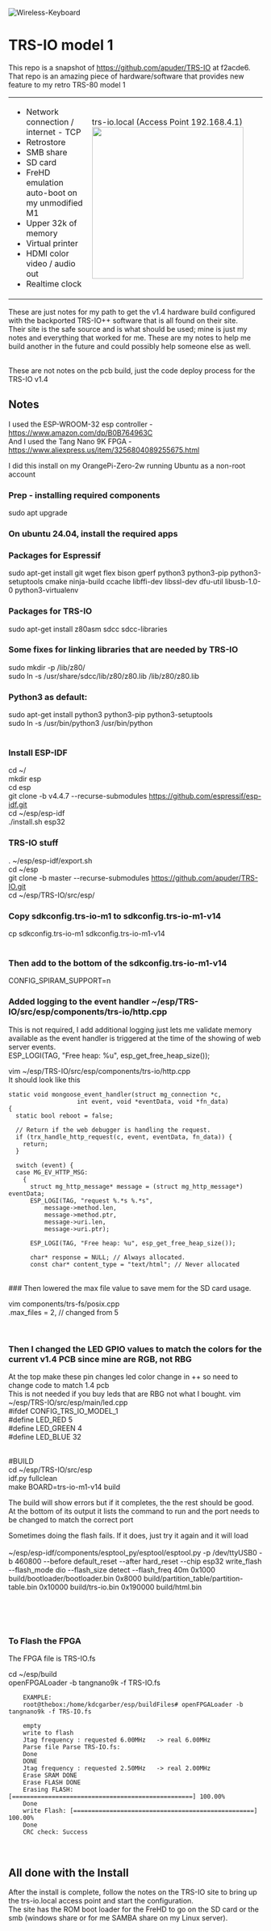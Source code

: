 ![Wireless-Keyboard](/images/trs-80MotherboardKeyBoard3.jpg?raw=true "Header")

# TRS-IO model 1

This repo is a snapshot of https://github.com/apuder/TRS-IO at f2acde6.<br>
That repo is an amazing piece of hardware/software that provides new feature to my retro TRS-80 model 1<br>

<table>
  <tr>
    <td>
      <ul>
        <li>Network connection / internet - TCP</li>
        <li>Retrostore</li>
        <li>SMB share</li>
        <li>SD card</li>
        <li>FreHD emulation auto-boot on my unmodified M1</li>
        <li>Upper 32k of memory</li>
        <li>Virtual printer</li>
        <li>HDMI color video / audio out</li>
        <li>Realtime clock</li>
      </ul>
    </td>
    <td>
      trs-io.local (Access Point 192.168.4.1)
      <img src="https://github.com/kdcgarber/TRS-IO-for-the-Model-1/blob/main/images/WebPage.gif" width="300" height="300">
    </td>
  </tr>
</table>



These are just notes for my path to get the v1.4 hardware build configured with the backported TRS-IO++ software that is all found on their site.<br>
Their site is the safe source and is what should be used; mine is just my notes and everything that worked for me.
These are my notes to help me build another in the future and could possibly help someone else as well.<br>
<br>


These are not notes on the pcb build, just the code deploy process for the TRS-IO v1.4<br>

## Notes

I used the ESP-WROOM-32 esp controller - https://www.amazon.com/dp/B0B764963C<br>
And I used the Tang Nano 9K FPGA - https://www.aliexpress.us/item/3256804089255675.html<br>


I did this install on my OrangePi-Zero-2w running Ubuntu as a non-root account<br>

### Prep - installing required components<br>
sudo apt upgrade<br>
### On ubuntu 24.04, install the required apps<br>
### Packages for Espressif<br>
sudo apt-get install git wget flex bison gperf python3 python3-pip python3-setuptools cmake ninja-build ccache libffi-dev libssl-dev dfu-util libusb-1.0-0 python3-virtualenv<br>
###  Packages for TRS-IO<br>
sudo apt-get install z80asm sdcc sdcc-libraries<br>
###  Some fixes for linking libraries that are needed by TRS-IO<br>
sudo mkdir -p /lib/z80/<br>
sudo ln -s /usr/share/sdcc/lib/z80/z80.lib /lib/z80/z80.lib<br>
###  Python3 as default:<br>
sudo apt-get install python3 python3-pip python3-setuptools<br>
sudo ln -s /usr/bin/python3 /usr/bin/python<br>
<br>

###  Install ESP-IDF<br>
cd ~/<br>
mkdir esp<br>
cd esp<br>
git clone -b v4.4.7 --recurse-submodules https://github.com/espressif/esp-idf.git<br>
cd ~/esp/esp-idf<br>
./install.sh esp32<br>



### TRS-IO stuff<br>
.  ~/esp/esp-idf/export.sh<br>
cd ~/esp<br>
git clone -b master --recurse-submodules https://github.com/apuder/TRS-IO.git <br>
cd ~/esp/TRS-IO/src/esp/ <br>

### Copy sdkconfig.trs-io-m1 to sdkconfig.trs-io-m1-v14<br>
cp sdkconfig.trs-io-m1 sdkconfig.trs-io-m1-v14<br>
<br>
### Then add to the bottom of the sdkconfig.trs-io-m1-v14<br>
CONFIG_SPIRAM_SUPPORT=n<br>



### Added logging to the event handler   ~/esp/TRS-IO/src/esp/components/trs-io/http.cpp <br>
This is not required, I add additional logging just lets me validate memory available as the event handler is triggered at the time of the showing of web server events.<br>
    ESP_LOGI(TAG, "Free heap: %u", esp_get_free_heap_size());<br>

vim   ~/esp/TRS-IO/src/esp/components/trs-io/http.cpp <br>
It should look like this<br>

	static void mongoose_event_handler(struct mg_connection *c,
					   int event, void *eventData, void *fn_data)
	{
	  static bool reboot = false;

	  // Return if the web debugger is handling the request.
	  if (trx_handle_http_request(c, event, eventData, fn_data)) {
	    return;
	  }

	  switch (event) {
	  case MG_EV_HTTP_MSG:
	    {
	      struct mg_http_message* message = (struct mg_http_message*) eventData;
	      ESP_LOGI(TAG, "request %.*s %.*s",
		      message->method.len,
		      message->method.ptr,
		      message->uri.len,
		      message->uri.ptr);

	      ESP_LOGI(TAG, "Free heap: %u", esp_get_free_heap_size());

	      char* response = NULL; // Always allocated.
	      const char* content_type = "text/html"; // Never allocated



<br>
### Then lowered the max file value to save mem for the SD card usage.<br>

vim components/trs-fs/posix.cpp<br>
 .max_files = 2,  // changed from 5<br>

<br>

			
### Then I changed the LED GPIO values to match the colors for the current v1.4 PCB since mine are RGB, not RBG<br>


At the top make these pin changes led color change in ++ so need to change code to match 1.4 pcb<br>
This is not needed if you buy leds that are RBG not what I bought.
vim ~/esp/TRS-IO/src/esp/main/led.cpp<br>
#ifdef CONFIG_TRS_IO_MODEL_1<br>
#define LED_RED 5<br>
#define LED_GREEN 4<br>
#define LED_BLUE 32<br>
<br>


#BUILD<br>
cd ~/esp/TRS-IO/src/esp<br>
idf.py fullclean<br>
make BOARD=trs-io-m1-v14 build<br>

The build will show errors but if it completes, the the rest should be good.<br>
At the bottom of its output it lists the command to run and the port needs to be changed to match the correct port<br>

Sometimes doing the flash fails. If it does, just try it again and it will load<br><br>
~/esp/esp-idf/components/esptool_py/esptool/esptool.py -p /dev/ttyUSB0  -b 460800 --before default_reset --after hard_reset --chip esp32  write_flash --flash_mode dio --flash_size detect --flash_freq 40m 0x1000 build/bootloader/bootloader.bin 0x8000 build/partition_table/partition-table.bin 0x10000 build/trs-io.bin 0x190000 build/html.bin<br>


<br><br><br>





###  To Flash the FPGA

The FPGA file is TRS-IO.fs<br>

cd  ~/esp/build<br>
openFPGALoader -b tangnano9k -f TRS-IO.fs

		EXAMPLE:
		root@thebox:/home/kdcgarber/esp/buildFiles# openFPGALoader -b tangnano9k -f TRS-IO.fs
		
		empty
		write to flash
		Jtag frequency : requested 6.00MHz   -> real 6.00MHz
		Parse file Parse TRS-IO.fs:
		Done
		DONE
		Jtag frequency : requested 2.50MHz   -> real 2.00MHz
		Erase SRAM DONE
		Erase FLASH DONE
		Erasing FLASH: [==================================================] 100.00%
		Done
		write Flash: [==================================================] 100.00%
		Done
		CRC check: Success
		


<br>

## All done with the Install

After the install is complete, follow the notes on the TRS-IO site to bring up the trs-io.local access point and start the configuration.<br>
The site has the ROM boot loader for the FreHD to go on the SD card or the smb (windows share or for me SAMBA share on my Linux server).<br>






